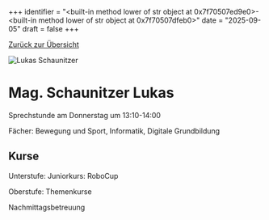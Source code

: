 
+++
identifier = "<built-in method lower of str object at 0x7f70507ed9e0>-<built-in method lower of str object at 0x7f70507dfeb0>"
date = "2025-09-05"
draft = false
+++

 [Zurück zur Übersicht](/schule/lehrpersonal/)

<div class="row">
<div class="column">
<img src="/images/personal/Schaunitzer.jpg" alt="Lukas Schaunitzer"> 
</div>
<div class="column">

# Mag. Schaunitzer Lukas 

Sprechstunde am Donnerstag um 13:10-14:00

Fächer: Bewegung und Sport,  Informatik,  Digitale Grundbildung





## Kurse

Unterstufe: Juniorkurs: RoboCup

Oberstufe: Themenkurse



Nachmittagsbetreuung

</div>
</div> 

